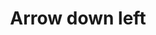 ---
title: Arrow down left
tags:
icon: arrow-down-left
svg: '<svg xmlns="http://www.w3.org/2000/svg" width="24" height="24" fill="none" viewBox="0 0 24 24" stroke-width="1.5" stroke-linecap="round" stroke-linejoin="round" stroke="currentColor"><path d="m17.5 6.5-11 11m0 0h9m-9 0v-9"/></svg>'
---